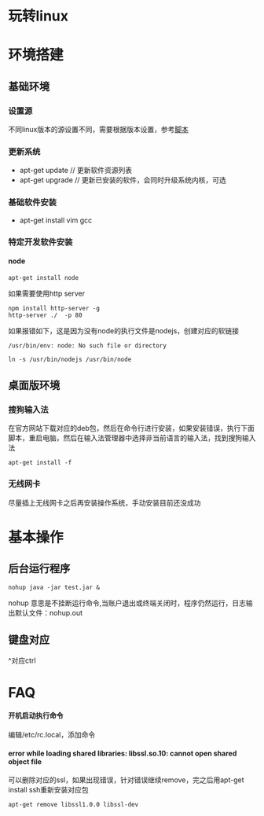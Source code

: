 # 玩转linux

# 环境搭建

## 基础环境

### 设置源

不同linux版本的源设置不同，需要根据版本设置，参考[脚本]()
  
### 更新系统

- apt-get update  // 更新软件资源列表
- apt-get upgrade // 更新已安装的软件，会同时升级系统内核，可选
  
### 基础软件安装

- apt-get install vim gcc
  
### 特定开发软件安装

#### node
  
```
apt-get install node
```

如果需要使用http server

```
npm install http-server -g
http-server ./  -p 80
```
    
如果报错如下，这是因为没有node的执行文件是nodejs，创建对应的软链接

```
/usr/bin/env: node: No such file or directory
```

```
ln -s /usr/bin/nodejs /usr/bin/node
```
    
## 桌面版环境

### 搜狗输入法
在官方网站下载对应的deb包，然后在命令行进行安装，如果安装错误，执行下面脚本，重启电脑，然后在输入法管理器中选择非当前语言的输入法，找到搜狗输入法  

```
apt-get install -f
```

### 无线网卡

尽量插上无线网卡之后再安装操作系统，手动安装目前还没成功

# 基本操作

## 后台运行程序

```
nohup java -jar test.jar &
```

nohup 意思是不挂断运行命令,当账户退出或终端关闭时，程序仍然运行，日志输出默认文件：nohup.out

## 键盘对应

^对应ctrl

# FAQ

#### 开机启动执行命令

编辑/etc/rc.local，添加命令

#### error while loading shared libraries: libssl.so.10: cannot open shared object file

可以删除对应的ssl，如果出现错误，针对错误继续remove，完之后用apt-get install ssh重新安装对应包

```
apt-get remove libssl1.0.0 libssl-dev
```

